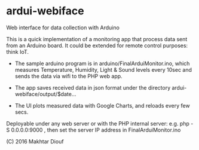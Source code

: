 # ardui-webiface
Web interface for data collection with Arduino

This is a quick implementation of a monitoring app that process data sent from an Arduino board. It could be extended for remote control purposes: think IoT.

- The sample arduino program is in arduino/FinalArduiMonitor.ino, which measures Temperature, Humidity, Light & Sound levels every 10sec and sends the data via wifi to the PHP web app.

- The app saves received data in json format under the directory ardui-webiface/output/$date...

- The UI plots measured data with Google Charts, and reloads every few secs.
 
Deployable under any web server or with the PHP internal server: e.g.  php -S 0.0.0.0:9000 , then set the server IP address in FinalArduiMonitor.ino

(C) 2016 Makhtar Diouf

